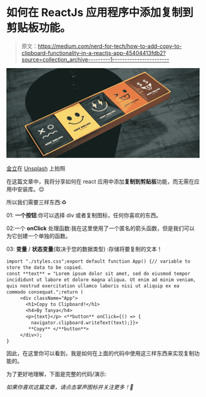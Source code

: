 # 如何在 ReactJs 应用程序中添加复制到剪贴板功能。

> 原文：<https://medium.com/nerd-for-tech/how-to-add-copy-to-clipboard-functionality-in-a-reactjs-app-45404413fdb2?source=collection_archive---------1----------------------->

![](img/ff0405cbcd79c5a527f689b26fb8e70b.png)

[金立](https://unsplash.com/@kinli?utm_source=medium&utm_medium=referral)在 [Unsplash](https://unsplash.com?utm_source=medium&utm_medium=referral) 上拍照

在这篇文章中，我将分享如何在 react 应用中添加**复制到剪贴板**功能，而无需在应用中安装库。😌

所以我们需要三样东西:♻️

01: **一个按钮**:你可以选择 div 或者复制图标，任何你喜欢的东西。

02:一个 **onClick** 处理函数:我在这里使用了一个匿名的箭头函数，但是我们可以为它创建一个单独的函数。

03: **变量** / **状态变量**(取决于您的数据类型) :存储将要复制的文本！

```
import "./styles.css";export default function App() {// variable to store the data to be copied.
const **text** = "Lorem ipsum dolor sit amet, sed do eiusmod tempor incididunt ut labore et dolore magna aliqua. Ut enim ad minim veniam, quis nostrud exercitation ullamco laboris nisi ut aliquip ex ea commodo consequat.";return (
     <div className="App">
       <h1>Copy to Clipboard!</h1>
       <h4>By Tanya</h4>
       <p>{text}</p> <**button** onClick={() => {
         navigator.clipboard.writeText(text);}}>
        **Copy** </**button**>
     </div>);
}
```

因此，在这里你可以看到，我是如何在上面的代码中使用这三样东西来实现复制功能的。

为了更好地理解，下面是完整的代码/演示:

*如果你喜欢这篇文章，请点击掌声图标并关注更多！🐾*